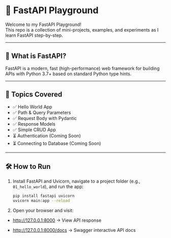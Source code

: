 # 🚀 FastAPI Playground

Welcome to my FastAPI Playground!  
This repo is a collection of mini-projects, examples, and experiments as I learn FastAPI step-by-step.

---

## 📌 What is FastAPI?

FastAPI is a modern, fast (high-performance) web framework for building APIs with Python 3.7+ based on standard Python type hints.

---

## 🧠 Topics Covered

- ✅ Hello World App
- ✅ Path & Query Parameters
- ✅ Request Body with Pydantic
- ✅ Response Models
- ✅ Simple CRUD App
- ⏳ Authentication (Coming Soon)
- ⏳ Connecting to Database (Coming Soon)

---

## 🛠 How to Run

1. Install FastAPI and Uvicorn, navigate to a project folder (e.g., `01_hello_world`), and run the app:
   ```bash
   pip install fastapi uvicorn
   uvicorn main:app --reload
   ```
2. Open your browser and visit:

  - http://127.0.0.1:8000 → View API response
  
  - http://127.0.0.1:8000/docs → Swagger interactive API docs
